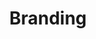 ---
layout: post
title: 'Branding'
caption: Donnez plus de valeur à votre marque.
description: >
  Le branding est l'ensemble des stratégies et des actions permettant de définir et de développer une image de marque forte et unique. Il vise à créer une relation émotionnelle avec les consommateurs et à se démarquer de la concurrence.
image: 
  path: /assets/img/hardskills/cover-branding.jpg
  srcset: 
    1920w: /assets/img/hardskills/cover-branding.jpg
    960w:  /assets/img/hardskills/cover-branding@0,5x.jpg

links:
  - title: Plus d'informations
    url: /contact
accent_color: '#4fb1ba'
accent_image:
theme_color: '#193747'
sitemap: false
---